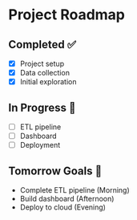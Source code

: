# Project Roadmap

## Completed ✅
- [x] Project setup
- [x] Data collection
- [x] Initial exploration

## In Progress 🔄
- [ ] ETL pipeline
- [ ] Dashboard
- [ ] Deployment

## Tomorrow Goals 🎯
- Complete ETL pipeline (Morning)
- Build dashboard (Afternoon)
- Deploy to cloud (Evening)
